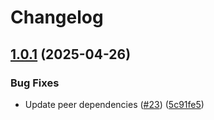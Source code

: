 # Changelog

## [1.0.1](https://github.com/catppuccin/starlight/compare/v1.0.0...v1.0.1) (2025-04-26)


### Bug Fixes

* Update peer dependencies ([#23](https://github.com/catppuccin/starlight/issues/23)) ([5c91fe5](https://github.com/catppuccin/starlight/commit/5c91fe5ebaa162ef36a185562c1a77f2d19d3a0b))
